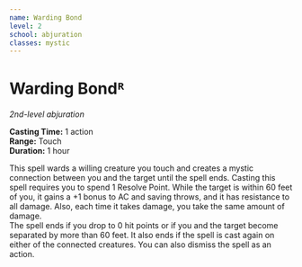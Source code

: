 ```yaml
---
name: Warding Bond
level: 2
school: abjuration
classes: mystic
---
```


# Warding Bondᴿ
_2nd-level abjuration_ 

**Casting Time:** 1 action    
**Range:** Touch    
**Duration:** 1 hour 

This spell wards a willing creature you touch and creates a mystic connection between you and the target until the spell ends. Casting this spell requires you to spend 1 Resolve Point. While the target is within 60 feet of you, it gains a +1 bonus to AC and saving throws, and it has resistance to all damage. Also, each time it takes damage, you take the same amount of damage.    
The spell ends if you drop to 0 hit points or if you and the target become separated by more than 60 feet. It also ends if the spell is cast again on either of the connected creatures. You can also dismiss the spell as an action. 